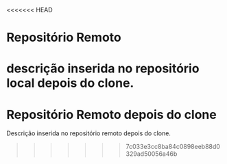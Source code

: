<<<<<<< HEAD
# Repositório Remoto

descrição inserida no repositório local depois do clone.
=======
# Repositório Remoto depois do clone
Descrição inserida no repositório remoto depois do clone.
>>>>>>> 7c033e3cc8ba84c0898eeb88d0329ad50056a46b
